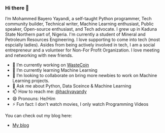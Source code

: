 ### Hi there 👋

I’m Mohammed Bayero Yayandi, a self-taught Python programmer, Tech community builder, Technical writer, Machine Learning enthusiast, Public speaker, Open-source enthusiast, and Tech advocate. I grew up in Kaduna State Northern part of, Nigeria. I'm  currently a student of Mineral and Petroleum Resources Engineering. I love supporting to come into tech (most espcially ladies). Asides from being actively involved in tech, I am a social entrepreneur and a volunteer for Non-For Profit Organization. I love meeting and networking with new friends.


- 🔭 I’m currently working on [WasteCoin](http://ng.wastecoin.com)
- 🌱 I’m currently learning Machine Learning
- 👯 I’m looking to collaborate on bring more newbies to work on Machine Learning projects.
- 💬 Ask me about Python, Data Sceince & Machine Learning
- 📫 How to reach me: [@hackyayandy](https://twitter.com/hackyayandy)
- 😄 Pronouns: He/Him
- ⚡ Fun fact: I don't watch movies, I only watch Programming Videos

You can check out my blog here:
- [My blog](https://medium.com/@byruzyayandy)
